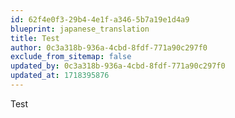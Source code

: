 ```yaml
---
id: 62f4e0f3-29b4-4e1f-a346-5b7a19e1d4a9
blueprint: japanese_translation
title: Test
author: 0c3a318b-936a-4cbd-8fdf-771a90c297f0
exclude_from_sitemap: false
updated_by: 0c3a318b-936a-4cbd-8fdf-771a90c297f0
updated_at: 1718395876
---
```

Test